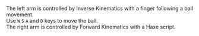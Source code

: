 The left arm is controlled by Inverse Kinematics with a finger following a ball movement.  
Use `W` `S` `A` and `D` keys to move the ball.  
The right arm is controlled by Forward Kinematics with a Haxe script.  
